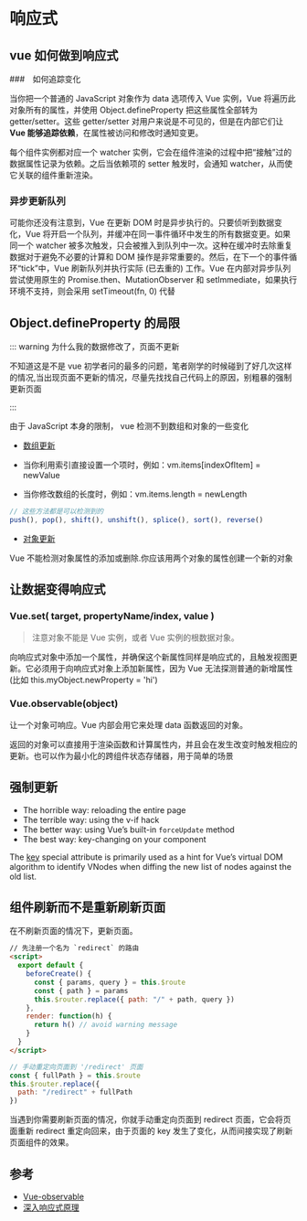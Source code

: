 # 响应式

## vue 如何做到响应式

###　如何追踪变化

当你把一个普通的 JavaScript 对象作为 data 选项传入 Vue 实例，Vue 将遍历此对象所有的属性，并使用 Object.defineProperty 把这些属性全部转为 getter/setter。这些 getter/setter 对用户来说是不可见的，但是在内部它们让**Vue 能够追踪依赖**，在属性被访问和修改时通知变更。

每个组件实例都对应一个 watcher 实例，它会在组件渲染的过程中把“接触”过的数据属性记录为依赖。之后当依赖项的 setter 触发时，会通知 watcher，从而使它关联的组件重新渲染。

### 异步更新队列

可能你还没有注意到，Vue 在更新 DOM 时是异步执行的。只要侦听到数据变化，Vue 将开启一个队列，并缓冲在同一事件循环中发生的所有数据变更。如果同一个 watcher 被多次触发，只会被推入到队列中一次。这种在缓冲时去除重复数据对于避免不必要的计算和 DOM 操作是非常重要的。然后，在下一个的事件循环“tick”中，Vue 刷新队列并执行实际 (已去重的) 工作。Vue 在内部对异步队列尝试使用原生的 Promise.then、MutationObserver 和 setImmediate，如果执行环境不支持，则会采用 setTimeout(fn, 0) 代替

## Object.defineProperty 的局限

::: warning 为什么我的数据修改了，页面不更新

不知道这是不是 vue 初学者问的最多的问题，笔者刚学的时候碰到了好几次这样的情况,当出现页面不更新的情况，尽量先找找自己代码上的原因，别粗暴的强制更新页面

:::

由于 JavaScript 本身的限制， vue 检测不到数组和对象的一些变化

- [数组更新](https://cn.vuejs.org/v2/guide/list.html#%E6%95%B0%E7%BB%84%E6%9B%B4%E6%96%B0%E6%A3%80%E6%B5%8B)

- 当你利用索引直接设置一个项时，例如：vm.items[indexOfItem] = newValue
- 当你修改数组的长度时，例如：vm.items.length = newLength

```js
// 这些方法都是可以检测到的
push(), pop(), shift(), unshift(), splice(), sort(), reverse()
```

- [对象更新](https://cn.vuejs.org/v2/guide/list.html#%E5%AF%B9%E8%B1%A1%E6%9B%B4%E6%94%B9%E6%A3%80%E6%B5%8B%E6%B3%A8%E6%84%8F%E4%BA%8B%E9%A1%B9)

Vue 不能检测对象属性的添加或删除.你应该用两个对象的属性创建一个新的对象

## 让数据变得响应式

### Vue.set( target, propertyName/index, value )

> 注意对象不能是 Vue 实例，或者 Vue 实例的根数据对象。

向响应式对象中添加一个属性，并确保这个新属性同样是响应式的，且触发视图更新。它必须用于向响应式对象上添加新属性，因为 Vue 无法探测普通的新增属性 (比如 this.myObject.newProperty = 'hi')

### Vue.observable(object)

让一个对象可响应。Vue 内部会用它来处理 data 函数返回的对象。

返回的对象可以直接用于渲染函数和计算属性内，并且会在发生改变时触发相应的更新。也可以作为最小化的跨组件状态存储器，用于简单的场景

## 强制更新

- The horrible way: reloading the entire page
- The terrible way: using the v-if hack
- The better way: using Vue’s built-in `forceUpdate` method
- The best way: key-changing on your component

The [key](https://vuejs.org/v2/api/#key) special attribute is primarily used as a hint for Vue’s virtual DOM algorithm to identify VNodes when diffing the new list of nodes against the old list.

## 组件刷新而不是重新刷新页面

在不刷新页面的情况下，更新页面。

```html
// 先注册一个名为 `redirect` 的路由
<script>
  export default {
    beforeCreate() {
      const { params, query } = this.$route
      const { path } = params
      this.$router.replace({ path: "/" + path, query })
    },
    render: function(h) {
      return h() // avoid warning message
    }
  }
</script>
```

```js
// 手动重定向页面到 '/redirect' 页面
const { fullPath } = this.$route
this.$router.replace({
  path: "/redirect" + fullPath
})
```

当遇到你需要刷新页面的情况，你就手动重定向页面到 redirect 页面，它会将页面重新 redirect 重定向回来，由于页面的 key 发生了变化，从而间接实现了刷新页面组件的效果。

## 参考

- [Vue-observable](https://cn.vuejs.org/v2/api/#Vue-observable)
- [深入响应式原理](https://cn.vuejs.org/v2/guide/reactivity.html)
